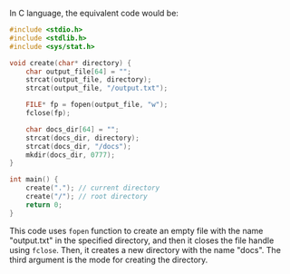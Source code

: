 In C language, the equivalent code would be:

```c
#include <stdio.h>
#include <stdlib.h>
#include <sys/stat.h>

void create(char* directory) {
    char output_file[64] = "";
    strcat(output_file, directory);
    strcat(output_file, "/output.txt");

    FILE* fp = fopen(output_file, "w");
    fclose(fp);

    char docs_dir[64] = "";
    strcat(docs_dir, directory);
    strcat(docs_dir, "/docs");
    mkdir(docs_dir, 0777);
}

int main() {
    create("."); // current directory
    create("/"); // root directory
    return 0;
}
```

This code uses `fopen` function to create an empty file with the name "output.txt" in the specified directory, and then it closes the file handle using `fclose`. Then, it creates a new directory with the name "docs". The third argument is the mode for creating the directory.
